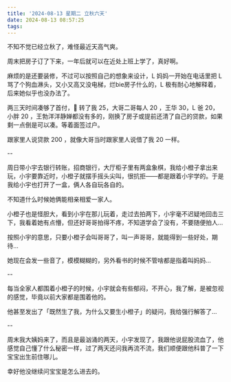 ```yaml
---
title: '2024-08-13 星期二 立秋六天'
date: 2024-08-13 08:57:25
tags:
---
```


不知不觉已经立秋了，难怪最近天高气爽。

周末把房子订了下来，一年后就可以在近处上班上学了，真好啊。

麻烦的是还要装修，不过可以按照自己的想象来设计，L 妈妈一开始在电话里把 L 骂了个狗血淋头，又小又高又没电梯，烂bie房子什么的，L 极有耐心地解释着，后来她似乎也没办法了。

两三天时间凑够了首付，🚗 转了我 25，大哥二哥每人 20 ，王华 30，L 爸 20，小胖 20 ，王勃洋洋静婵都没有多的，刚换了房子或提前还清了自己的贷款，如果剩一点倒是可以凑。等着面签过户。

跟家里人说贷款 200 ，就像大哥当时跟家里人说借了我 20 一样。

--

周日带小宇去银行转账，招商银行，大厅柜子里有两盒象棋，我给小橙子拿出来玩，小宇要靠近时，小橙子就摆手摇头尖叫，很抗拒——都是跟着小宇学的。于是我给小宇也打开了一盒，俩人各自玩各自的。

不知道什么时候她俩能相亲相爱一家人。

小橙子也是怪胆大，看到小宇在那儿玩着，走过去拍两下，小宇毫不迟疑地回击三下，我看着她有点懵，但还好哥哥拍得不疼，不知道学会了没有，不要随便拍人...

按照小宇的意思，只要小橙子会叫哥哥了，叫一声哥哥，就能得到一些好处，期待...

她现在会发一些音了，模模糊糊的，另外看书的时候不管啥都是指着叫妈妈...

--

每当全家人都围着小橙子的时候，小宇就会有些郁闷，不开心，我了解，是被忽视的感觉，毕竟以前大家都是围着他的。

他甚至发出了「既然生了我，为什么又要生小橙子」的疑问，我给强行解答了...

--

周末我大姨妈来了，而且是最汹涌的两天，小宇发现了，我跟他说屁股流血了，他感觉自己懂了什么秘密一样，过了两天还问我再流不流，我们顺便跟他科普了一下宝宝出生前住哪儿。

幸好他没继续问宝宝是怎么进去的。



